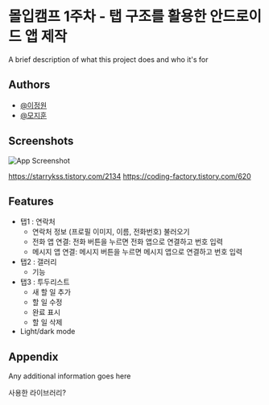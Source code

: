 
# 몰입캠프 1주차 - 탭 구조를 활용한 안드로이드 앱 제작


A brief description of what this project does and who it's for


## Authors

- [@이정원](https://github.com/jw0202058)
- [@모지훈](https://github.com/Morivy42)


## Screenshots

![App Screenshot](https://via.placeholder.com/468x300?text=App+Screenshot+Here)

https://starrykss.tistory.com/2134
https://coding-factory.tistory.com/620
## Features

- 탭1 : 연락처
    - 연락처 정보 (프로필 이미지, 이름, 전화번호) 불러오기
    - 전화 앱 연결: 전화 버튼을 누르면 전화 앱으로 연결하고 번호 입력
    - 메시지 앱 연결: 메시지 버튼을 누르면 메시지 앱으로 연결하고 번호 입력
- 탭2 : 갤러리
    - 기능
- 탭3 : 투두리스트
    - 새 할 일 추가
    - 할 일 수정
    - 완료 표시
    - 할 일 삭제
- Light/dark mode

## Appendix

Any additional information goes here

사용한 라이브러리?
